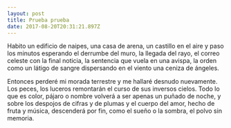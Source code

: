 ```yaml
---
layout: post
title: Prueba prueba
date: 2017-08-20T20:31:21.897Z
---
```

Habito un edificio de naipes,
una casa de arena, un castillo en el aire
y paso los minutos esperando
el derrumbe del muro, la llegada del rayo,
el correo celeste con la final noticia,
la sentencia que vuela en una avispa,
la orden como un látigo de sangre
dispersando en el viento una ceniza de ángeles.

Entonces perderé mi morada terrestre
y me hallaré desnudo nuevamente.
Los peces, los luceros
remontarán el curso de sus inversos cielos.
Todo lo que es color, pájaro o nombre
volverá a ser apenas un puñado de noche,
y sobre los despojos de cifras y de plumas
y el cuerpo del amor, hecho de fruta y música,
descenderá por fin, como el sueño o la sombra,
el polvo sin memoria.
